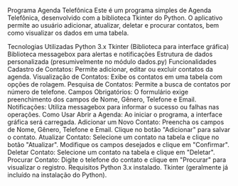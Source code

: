 
Programa Agenda Telefônica
Este é um programa simples de Agenda Telefônica, desenvolvido com a biblioteca Tkinter do Python. O aplicativo permite ao usuário adicionar, atualizar, deletar e procurar contatos, bem como visualizar os dados em uma tabela.

Tecnologias Utilizadas
Python 3.x
Tkinter (Biblioteca para interface gráfica)
Biblioteca messagebox para alertas e notificações
Estrutura de dados personalizada (presumivelmente no módulo dados.py)
Funcionalidades
Cadastro de Contatos: Permite adicionar, editar ou excluir contatos da agenda.
Visualização de Contatos: Exibe os contatos em uma tabela com opções de rolagem.
Pesquisa de Contatos: Permite a busca de contatos por número de telefone.
Campos Obrigatórios: O formulário exige preenchimento dos campos de Nome, Gênero, Telefone e Email.
Notificações: Utiliza messagebox para informar o sucesso ou falhas nas operações.
Como Usar
Abrir a Agenda: Ao iniciar o programa, a interface gráfica será carregada.
Adicionar um Novo Contato:
Preencha os campos de Nome, Gênero, Telefone e Email.
Clique no botão "Adicionar" para salvar o contato.
Atualizar Contato:
Selecione um contato na tabela e clique no botão "Atualizar".
Modifique os campos desejados e clique em "Confirmar".
Deletar Contato:
Selecione um contato na tabela e clique em "Deletar".
Procurar Contato:
Digite o telefone do contato e clique em "Procurar" para visualizar o registro.
Requisitos
Python 3.x instalado.
Tkinter (geralmente já incluído na instalação do Python).
